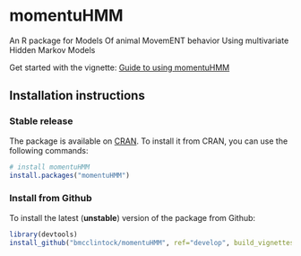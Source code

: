 # momentuHMM
An R package for Models Of animal MovemENT behavior Using multivariate Hidden Markov Models 

Get started with the vignette: [Guide to using momentuHMM](https://cran.r-project.org/web/packages/momentuHMM/vignettes/momentuHMM-guide.pdf)

## Installation instructions

### Stable release
The package is available on [CRAN](https://cran.r-project.org/web/packages/momentuHMM/index.html). To install it from CRAN,
you can use the following commands:
``` R
# install momentuHMM
install.packages("momentuHMM")
```

### Install from Github
To install the latest (**unstable**) version of the package from Github:
``` R
library(devtools)
install_github("bmcclintock/momentuHMM", ref="develop", build_vignettes=TRUE)
```
